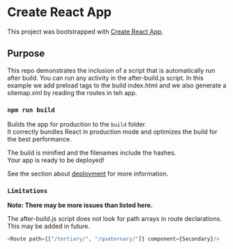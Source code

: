 # Create React App

This project was bootstrapped with [Create React App](https://github.com/facebook/create-react-app).

## Purpose

This repo demonstrates the inclusion of a script that is automatically run after build.
You can run any activity in the after-build.js script.
In this example we add preload tags to the build index.html and we also generate a sitemap.xml by reading the routes in teh app.

### `npm run build`

Builds the app for production to the `build` folder.\
It correctly bundles React in production mode and optimizes the build for the best performance.

The build is minified and the filenames include the hashes.\
Your app is ready to be deployed!

See the section about [deployment](https://facebook.github.io/create-react-app/docs/deployment) for more information.

### `Limitations`

**Note: There may be more issues than listed here.**

The after-build.js script does not look for path arrays in route declarations. This may be added in future.
```js
<Route path={["/tertiary/", "/quaternary/"]} component={Secondary}/>
```

